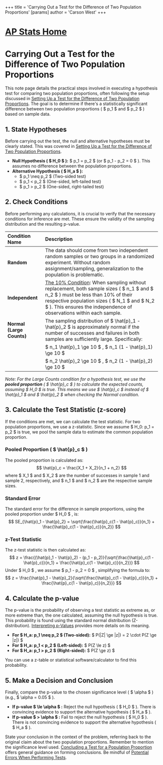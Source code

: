 +++
 title = 'Carrying Out a Test for the Difference of Two Population Proportions'
[params]
	author = 'Carson West'
+++
# [AP Stats Home](./../ap-stats-home/)
# Carrying Out a Test for the Difference of Two Population Proportions

This note page details the practical steps involved in executing a hypothesis test for comparing two population proportions, often following the setup discussed in [Setting Up a Test for the Difference of Two Population Proportions](./../setting-up-a-test-for-the-difference-of-two-population-proportions/). The goal is to determine if there's a statistically significant difference between two population proportions ( $ p_1 $  and  $ p_2 $ ) based on sample data.

## 1. State Hypotheses

Before carrying out the test, the null and alternative hypotheses must be clearly stated. This was covered in [Setting Up a Test for the Difference of Two Population Proportions](./../setting-up-a-test-for-the-difference-of-two-population-proportions/).
*   **Null Hypothesis ( $ H_0 $ ):**  $ p_1 = p_2 $  (or  $ p_1 - p_2 = 0 $ ). This assumes no difference between the population proportions.
*   **Alternative Hypothesis ( $ H_a $ ):**
    *    $ p_1 \neq p_2 $  (Two-sided test)
    *    $ p_1 < p_2 $  (One-sided, left-tailed test)
    *    $ p_1 > p_2 $  (One-sided, right-tailed test)

## 2. Check Conditions

Before performing any calculations, it is crucial to verify that the necessary conditions for inference are met. These ensure the validity of the sampling distribution and the resulting p-value.

| Condition Name   | Description                                                                                                                                                                      |
| :--------------- | :------------------------------------------------------------------------------------------------------------------------------------------------------------------------------- |
| **Random**       | The data should come from two independent random samples or two groups in a randomized experiment. Without random assignment/sampling, generalization to the population is problematic. |
| **Independent**  |   [The 10% Condition](./../the-10%-condition/): When sampling without replacement, both sample sizes ( $ n_1 $  and  $ n_2 $ ) must be less than 10% of their respective population sizes ( $ N_1 $  and  $ N_2 $ ). This ensures the independence of observations within each sample.                                                                                              |
| **Normal (Large Counts)** | The sampling distribution of  $ \hat{p}_1 - \hat{p}_2 $  is approximately normal if the number of successes and failures in both samples are sufficiently large. Specifically:                                                                                                                                                                                                                                                           |
|                  |    $ n_1 \hat{p}_1 \ge 10 $ ,  $ n_1 (1 - \hat{p}_1) \ge 10 $                                                                                                                                        |
|                  |    $ n_2 \hat{p}_2 \ge 10 $ ,  $ n_2 (1 - \hat{p}_2) \ge 10 $                                                                                                                                       |

*Note: For the Large Counts condition for a hypothesis test, we use the **pooled proportion** ( $  \hat{p}_c  $ ) to calculate the expected counts, assuming  $ H_0 $  is true. This means we use  $ \hat{p}_c $  instead of  $ \hat{p}_1 $  and  $ \hat{p}_2 $  when checking the Normal condition.*

## 3. Calculate the Test Statistic (z-score)

If the conditions are met, we can calculate the test statistic. For two population proportions, we use a z-statistic. Since we assume  $ H_0: p_1 = p_2 $  is true, we pool the sample data to estimate the common population proportion.

### Pooled Proportion ( $ \hat{p}_c $ )
The pooled proportion is calculated as:
 $$  \hat{p}_c = \frac{X_1 + X_2}{n_1 + n_2}  $$  where  $ X_1 $  and  $ X_2 $  are the number of successes in sample 1 and sample 2, respectively, and  $ n_1 $  and  $ n_2 $  are the respective sample sizes.

### Standard Error
The standard error for the difference in sample proportions, using the pooled proportion under  $ H_0 $ , is:
 $$  SE_{\hat{p}_1 - \hat{p}_2} = \sqrt{\frac{\hat{p}_c(1 - \hat{p}_c)}{n_1} + \frac{\hat{p}_c(1 - \hat{p}_c)}{n_2}}  $$  
### z-Test Statistic
The z-test statistic is then calculated as:
 $$  z = \frac{(\hat{p}_1 - \hat{p}_2) - (p_1 - p_2)}{\sqrt{\frac{\hat{p}_c(1 - \hat{p}_c)}{n_1} + \frac{\hat{p}_c(1 - \hat{p}_c)}{n_2}}}  $$  Under  $ H_0 $ , we assume  $ p_1 - p_2 = 0 $ , simplifying the formula to:
 $$  z = \frac{\hat{p}_1 - \hat{p}_2}{\sqrt{\frac{\hat{p}_c(1 - \hat{p}_c)}{n_1} + \frac{\hat{p}_c(1 - \hat{p}_c)}{n_2}}}  $$  
## 4. Calculate the p-value

The p-value is the probability of observing a test statistic as extreme as, or more extreme than, the one calculated, assuming the null hypothesis is true. This probability is found using the standard normal distribution (Z-distribution). [Interpreting p-Values](./../interpreting-p-values/) provides more details on its meaning.

*   **For  $ H_a: p_1 \neq p_2 $  (Two-sided):**  $ P(|Z| \ge |z|) = 2 \cdot P(Z \ge |z|) $ 
*   **For  $ H_a: p_1 < p_2 $  (Left-sided):**  $ P(Z \le z) $ 
*   **For  $ H_a: p_1 > p_2 $  (Right-sided):**  $ P(Z \ge z) $ 

You can use a z-table or statistical software/calculator to find this probability.

## 5. Make a Decision and Conclusion

Finally, compare the p-value to the chosen significance level ( $ \alpha $ ) (e.g.,  $ \alpha = 0.05 $ ).

*   **If p-value  $ \le \alpha $ :** Reject the null hypothesis ( $ H_0 $ ). There is convincing evidence to support the alternative hypothesis ( $ H_a $ ).
*   **If p-value  $ > \alpha $ :** Fail to reject the null hypothesis ( $ H_0 $ ). There is not convincing evidence to support the alternative hypothesis ( $ H_a $ ).

State your conclusion in the context of the problem, referring back to the original claim about the two population proportions. Remember to mention the significance level used. [Concluding a Test for a Population Proportion](./../concluding-a-test-for-a-population-proportion/) offers general guidance on forming conclusions. Be mindful of [Potential Errors When Performing Tests](./../potential-errors-when-performing-tests/).